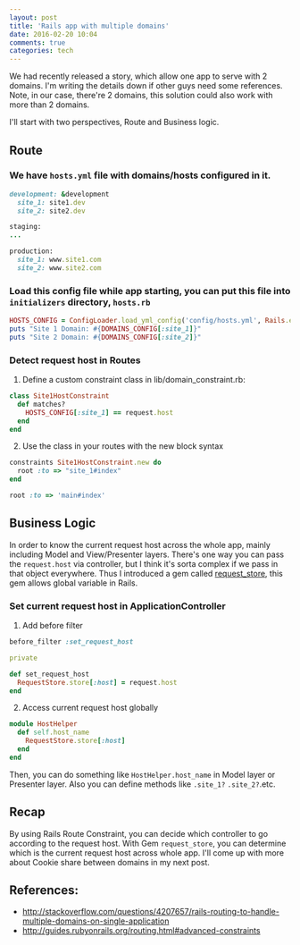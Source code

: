 ```yaml
---
layout: post
title: 'Rails app with multiple domains'
date: 2016-02-20 10:04
comments: true
categories: tech
---
```

We had recently released a story, which allow one app to serve with 2 domains. I'm writing the details down if other guys need some references. Note, in our case, there're 2 domains, this solution could also work with more than 2 domains.

I'll start with two perspectives, Route and Business logic.

## Route
### We have `hosts.yml` file with domains/hosts configured in it.

``` ruby
development: &development
  site_1: site1.dev
  site_2: site2.dev

staging:
...

production:
  site_1: www.site1.com
  site_2: www.site2.com
```

### Load this config file while app starting, you can put this file into `initializers` directory, `hosts.rb`

``` ruby
HOSTS_CONFIG = ConfigLoader.load_yml_config('config/hosts.yml', Rails.env)
puts "Site 1 Domain: #{DOMAINS_CONFIG[:site_1]}"
puts "Site 2 Domain: #{DOMAINS_CONFIG[:site_2]}"
```

### Detect request host in Routes

1. Define a custom constraint class in lib/domain_constraint.rb:

``` ruby
class Site1HostConstraint
  def matches?
    HOSTS_CONFIG[:site_1] == request.host
  end
end
```

2. Use the class in your routes with the new block syntax

``` ruby
constraints Site1HostConstraint.new do
  root :to => "site_1#index"
end

root :to => 'main#index'
```

## Business Logic
In order to know the current request host across the whole app, mainly including Model and View/Presenter layers. There's one way you can pass the `request.host` via controller, but I think it's sorta complex if we pass in that object everywhere. Thus I introduced a gem called [request_store](https://github.com/steveklabnik/request_store), this gem allows global variable in Rails.

### Set current request host in ApplicationController

1. Add before filter

``` ruby
before_filter :set_request_host

private

def set_request_host
  RequestStore.store[:host] = request.host
end
```

2. Access current request host globally

``` ruby
module HostHelper
  def self.host_name
    RequestStore.store[:host]
  end
end
```
Then, you can do something like `HostHelper.host_name` in Model layer or Presenter layer. Also you can define methods like `.site_1?` `.site_2?`.etc.

## Recap
By using Rails Route Constraint, you can decide which controller to go according to the request host.
With Gem `request_store`, you can determine which is the current request host across whole app.
I'll come up with more about Cookie share between domains in my next post.

## References:
+ http://stackoverflow.com/questions/4207657/rails-routing-to-handle-multiple-domains-on-single-application
+ http://guides.rubyonrails.org/routing.html#advanced-constraints